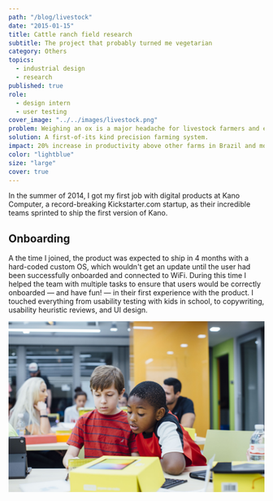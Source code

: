```yaml
---
path: "/blog/livestock"
date: "2015-01-15"
title: Cattle ranch field research
subtitle: The project that probably turned me vegetarian
category: Others
topics:
  - industrial design
  - research
published: true
role:
  - design intern
  - user testing
cover_image: "../../images/livestock.png"
problem: Weighing an ox is a major headache for livestock farmers and extremely stressful for the animals.
solution: A first-of-its kind precision farming system.
impact: 20% increase in productivity above other farms in Brazil and more than 10% above the American standard. Also, I became vegetarian.
color: "lightblue"
size: "large"
cover: true
---
```


In the summer of 2014, I got my first job with digital products at Kano Computer, a record-breaking Kickstarter.com startup, as their incredible teams sprinted to ship the first version of Kano.

## Onboarding

A the time I joined, the product was expected to ship in 4 months with a hard-coded custom OS, which wouldn't get an update until the user had been successfully onboarded and connected to WiFi. During this time I helped the team with multiple tasks to ensure that users would be correctly onboarded — and have fun! — in their first experience with the product. I touched everything from usability testing with kids in school, to copywriting, usability heuristic reviews, and UI design.

![img](../../images/kano/kano-011.jpg)
